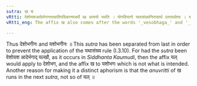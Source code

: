 ```yaml
---
sutra: ख च
vRtti: वेशोयशआदेर्भगान्तात्प्रातिपदिकान्मत्वर्थे खः प्रत्ययो भवति । योगविभागो यथासंख्यनिरासार्थ उत्तरार्थश्च । चकाराद्यत् ॥
vRtti_eng: The affix ख also comes after the words '_vesobhaga_' and '_yasobhaga_', in the _Chhandas_, with the force of _matup_.

---
```

Thus देशोभगीनः and यशोभगीनः ॥ This _sutra_ has been separated from last in order to prevent the application of the यथासंख्य rule (I.3.10). For had the _sutra_ been वेशोयश आदेर्भगाद् यल्खौ, as it occurs in _Siddhanta_ _Kaumudi_, then the affix यल् would apply to देशोभग, and the affix ख to यशोभगः which is not what is intended. Another reason for making it a distinct aphorism is that the _anuvritti_ of ख runs in the next _sutra_, not so of यल् ॥